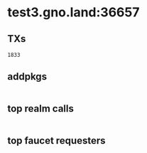 # test3.gno.land:36657

## TXs
```
1833
```

## addpkgs
```
```

## top realm calls
```
```

## top faucet requesters
```
```

